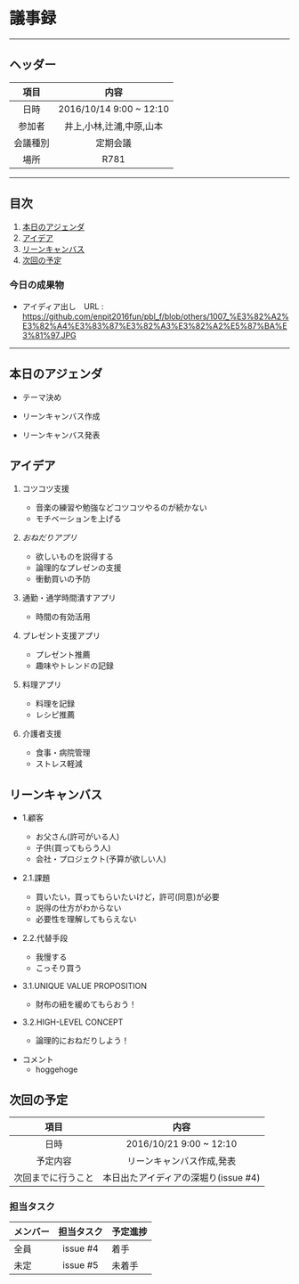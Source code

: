 # 議事録
---
## ヘッダー
|項目|内容|
|:--:|:--:|
| 日時 | 2016/10/14  9:00 ~ 12:10|
| 参加者 | 井上,小林,辻浦,中原,山本 |
| 会議種別 | 定期会議 |
| 場所 | R781 |

---
## 目次
1. [本日のアジェンダ](#anchar1)
2. [アイデア](#anchar2)
3. [リーンキャンバス](#anchar3)
4. [次回の予定](#anchar4)

### 今日の成果物 
- アイディア出し　URL : https://github.com/enpit2016fun/pbl_f/blob/others/1007_%E3%82%A2%E3%82%A4%E3%83%87%E3%82%A3%E3%82%A2%E5%87%BA%E3%81%97.JPG

---

## <div id="anchar1"/>本日のアジェンダ
- テーマ決め

- リーンキャンバス作成

- リーンキャンバス発表



## <div id="anchar2"/>アイデア
1. コツコツ支援
	- 音楽の練習や勉強などコツコツやるのが続かない
	- モチベーションを上げる
	 
2. *おねだりアプリ*
	- 欲しいものを説得する
	- 論理的なプレゼンの支援
	- 衝動買いの予防
	
3. 通勤・通学時間潰すアプリ
	- 時間の有効活用

4. プレゼント支援アプリ
	- プレゼント推薦
	- 趣味やトレンドの記録

5. 料理アプリ
	- 料理を記録
	- レシピ推薦

6. 介護者支援
	- 食事・病院管理
	- ストレス軽減


## <div id="anchar3"/>リーンキャンバス
* 1.顧客
	- お父さん(許可がいる人)
	- 子供(買ってもらう人)
	- 会社・プロジェクト(予算が欲しい人)
	 
* 2.1.課題
	- 買いたい，買ってもらいたいけど，許可(同意)が必要
	- 説得の仕方がわからない
	- 必要性を理解してもらえない
	 
* 2.2.代替手段
	- 我慢する
	- こっそり買う
	
* 3.1.UNIQUE VALUE PROPOSITION
	- 財布の紐を緩めてもらおう！
	
* 3.2.HIGH-LEVEL CONCEPT
	- 論理的におねだりしよう！
	
- コメント
	- hoggehoge

## <div id="anchar4"/>次回の予定
|項目|内容|
|:--:|:--:|
| 日時 | 2016/10/21  9:00 ~ 12:10|
| 予定内容 | リーンキャンバス作成,発表 |
| 次回までに行うこと | 本日出たアイディアの深堀り(issue #4) |

### 担当タスク
| メンバー | 担当タスク | 予定進捗 |
| :-- | :--: | :-- |
| 全員 | issue #4 | 着手 |
| 未定 | issue #5 | 未着手 |

